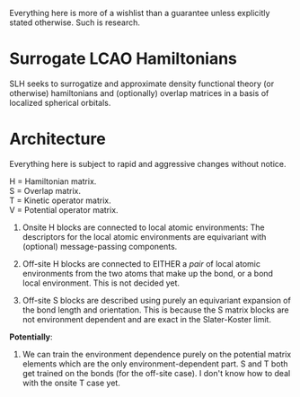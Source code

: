 Everything here is more of a wishlist than a guarantee unless explicitly stated otherwise. Such is research.

# Surrogate LCAO Hamiltonians

SLH seeks to surrogatize and approximate density functional theory (or otherwise) hamiltonians and (optionally) overlap matrices in a basis of localized spherical orbitals.


# Architecture

Everything here is subject to rapid and aggressive changes without notice.

H = Hamiltonian matrix.\
S = Overlap matrix.\
T = Kinetic operator matrix.\
V = Potential operator matrix.

1. Onsite H blocks are connected to local atomic environments: The descriptors for the local atomic environments are equivariant with (optional) message-passing components.
2. Off-site H blocks are connected to EITHER a *pair* of local atomic environments from the two atoms that make up the bond, or a bond local environment. This is not decided yet.

3. Off-site S blocks are described using purely an equivariant expansion of the bond length and orientation. This is because the S matrix blocks are not environment dependent and are exact in the Slater-Koster limit.

**Potentially**:

1. We can train the environment dependence purely on the potential matrix elements which are the only environment-dependent part. S and T both get trained on the bonds (for the off-site case). I don't know how to deal with the onsite T case yet.
